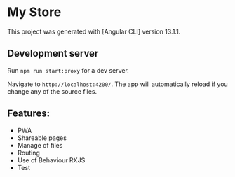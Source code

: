 # My Store
This project was generated with [Angular CLI] version 13.1.1.

## Development server

Run `npm run start:proxy` for a dev server. 

Navigate to `http://localhost:4200/`. The app will automatically reload if you change any of the source files.

## Features: 
* PWA
* Shareable pages
* Manage of files
* Routing
* Use of Behaviour RXJS
* Test
